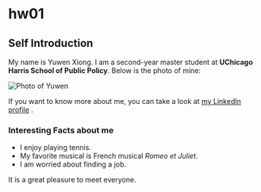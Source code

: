 # hw01

## Self Introduction
My name is Yuwen Xiong. I am a second-year master student at **UChicago Harris School of Public Policy**. Below is the photo of mine:

![Photo of Yuwen](C:\Users\Xyw\Documents\GitHub\CFSS\hw01\LinkedIn-profile-smaller.jpg)

If you want to know more about me, you can take a look at [my LinkedIn profile](https://www.linkedin.com/in/yuwenxiong/) .

### Interesting Facts about me
* I enjoy playing tennis.
* My favorite musical is French musical *Romeo et Juliet*.
* I am worried about finding a job.

It is a great pleasure to meet everyone.
